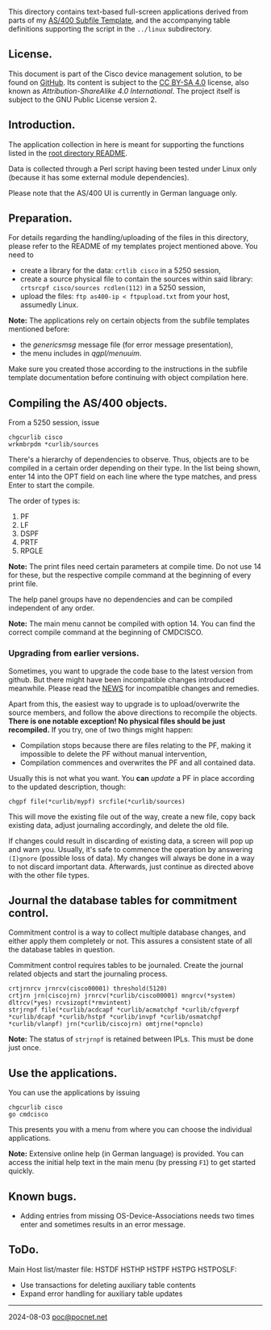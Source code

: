This directory contains text-based full-screen applications derived from parts of my [AS/400 Subfile Template](https://github.com/PoC-dev/as400-sfltemplates), and the accompanying table definitions supporting the script in the `../linux` subdirectory.

## License.
This document is part of the Cisco device management solution, to be found on [GitHub](https://github.com/PoC-dev/cisco-erfassung). Its content is subject to the [CC BY-SA 4.0](https://creativecommons.org/licenses/by-sa/4.0/) license, also known as *Attribution-ShareAlike 4.0 International*. The project itself is subject to the GNU Public License version 2.

## Introduction.
The application collection in here is meant for supporting the functions listed in the [root directory README](../README.md).

Data is collected through a Perl script having been tested under Linux only (because it has some external module dependencies).

Please note that the AS/400 UI is currently in German language only.

## Preparation.
For details regarding the handling/uploading of the files in this directory, please refer to the README of my templates project mentioned above. You need to
- create a library for the data: `crtlib cisco` in a 5250 session,
- create a source physical file to contain the sources within said library: `crtsrcpf cisco/sources rcdlen(112)` in a 5250 session,
- upload the files: `ftp as400-ip < ftpupload.txt` from your host, assumedly Linux.

**Note:** The applications rely on certain objects from the subfile templates mentioned before:
- the *genericsmsg* message file (for error message presentation),
- the menu includes in *qgpl/menuuim*.

Make sure you created those according to the instructions in the subfile template documentation before continuing with object compilation here.

## Compiling the AS/400 objects.
From a 5250 session, issue
```
chgcurlib cisco
wrkmbrpdm *curlib/sources
```

There's a hierarchy of dependencies to observe. Thus, objects are to be compiled in a certain order depending on their type. In the list being shown, enter 14 into the OPT field on each line where the type matches, and press Enter to start the compile.

The order of types is:
1. PF
1. LF
1. DSPF
1. PRTF
1. RPGLE

**Note:** The print files need certain parameters at compile time. Do not use 14 for these, but the respective compile command at the beginning of every print file.

The help panel groups have no dependencies and can be compiled independent of any order.

**Note:** The main menu cannot be compiled with option 14. You can find the correct compile command at the beginning of CMDCISCO.

### Upgrading from earlier versions.
Sometimes, you want to upgrade the code base to the latest version from github. But there might have been incompatible changes introduced meanwhile. Please read the [NEWS](../NEWS.md) for incompatible changes and remedies.

Apart from this, the easiest way to upgrade is to upload/overwrite the source members, and follow the above directions to recompile the objects. **There is one notable exception! No physical files should be just recompiled.** If you try, one of two things might happen:
- Compilation stops because there are files relating to the PF, making it impossible to delete the PF without manual intervention,
- Compilation commences and overwrites the PF and all contained data.

Usually this is not what you want. You **can** *update* a PF in place according to the updated description, though:
```
chgpf file(*curlib/mypf) srcfile(*curlib/sources)
```

This will move the existing file out of the way, create a new file, copy back existing data, adjust journaling accordingly, and delete the old file.

If changes could result in discarding of existing data, a screen will pop up and warn you. Usually, it's safe to commence the operation by answering `(I)gnore` (possible loss of data). My changes will always be done in a way to not discard important data. Afterwards, just continue as directed above with the other file types.

## Journal the database tables for commitment control.
Commitment control is a way to collect multiple database changes, and either apply them completely or not. This assures a consistent state of all the database tables in question.

Commitment control requires tables to be journaled. Create the journal related objects and start the journaling process.
```
crtjrnrcv jrnrcv(cisco00001) threshold(5120)
crtjrn jrn(ciscojrn) jrnrcv(*curlib/cisco00001) mngrcv(*system) dltrcv(*yes) rcvsizopt(*rmvintent)
strjrnpf file(*curlib/acdcapf *curlib/acmatchpf *curlib/cfgverpf *curlib/dcapf *curlib/hstpf *curlib/invpf *curlib/osmatchpf *curlib/vlanpf) jrn(*curlib/ciscojrn) omtjrne(*opnclo)
```
**Note:** The status of `strjrnpf` is retained between IPLs. This must be done just once.

## Use the applications.
You can use the applications by issuing
```
chgcurlib cisco
go cmdcisco
```

This presents you with a menu from where you can choose the individual applications.

**Note:** Extensive online help (in German language) is provided. You can access the initial help text in the main menu (by pressing `F1`) to get started quickly.

## Known bugs.
- Adding entries from missing OS-Device-Associations needs two times enter and sometimes results in an error message.

## ToDo.
Main Host list/master file: HSTDF HSTHP HSTPF HSTPG HSTPOSLF:
- Use transactions for deleting auxiliary table contents
- Expand error handling for auxiliary table updates

----

2024-08-03 poc@pocnet.net
